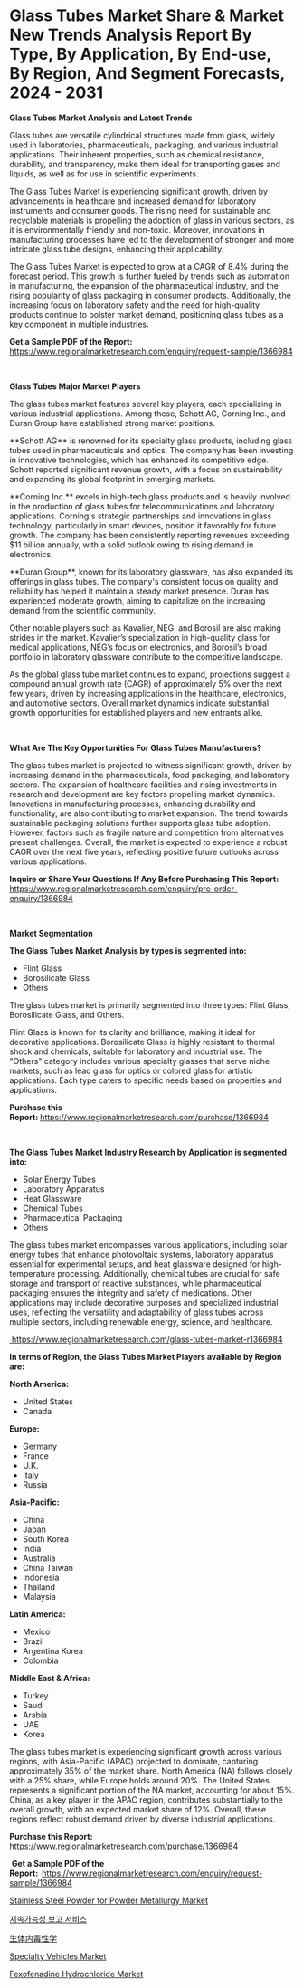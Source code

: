 <p><h1>Glass Tubes Market Share & Market New Trends Analysis Report By Type, By Application, By End-use, By Region, And Segment Forecasts, 2024 - 2031</h1></p><p><strong>Glass Tubes Market Analysis and Latest Trends</strong></p>
<p><p>Glass tubes are versatile cylindrical structures made from glass, widely used in laboratories, pharmaceuticals, packaging, and various industrial applications. Their inherent properties, such as chemical resistance, durability, and transparency, make them ideal for transporting gases and liquids, as well as for use in scientific experiments.</p><p>The Glass Tubes Market is experiencing significant growth, driven by advancements in healthcare and increased demand for laboratory instruments and consumer goods. The rising need for sustainable and recyclable materials is propelling the adoption of glass in various sectors, as it is environmentally friendly and non-toxic. Moreover, innovations in manufacturing processes have led to the development of stronger and more intricate glass tube designs, enhancing their applicability.</p><p>The Glass Tubes Market is expected to grow at a CAGR of 8.4% during the forecast period. This growth is further fueled by trends such as automation in manufacturing, the expansion of the pharmaceutical industry, and the rising popularity of glass packaging in consumer products. Additionally, the increasing focus on laboratory safety and the need for high-quality products continue to bolster market demand, positioning glass tubes as a key component in multiple industries.</p></p>
<p><strong>Get a Sample PDF of the Report:&nbsp;</strong> <a href="https://www.regionalmarketresearch.com/enquiry/request-sample/1366984">https://www.regionalmarketresearch.com/enquiry/request-sample/1366984</a></p>
<p>&nbsp;</p>
<p><strong>Glass Tubes Major Market Players</strong></p>
<p><p>The glass tubes market features several key players, each specializing in various industrial applications. Among these, Schott AG, Corning Inc., and Duran Group have established strong market positions. </p><p>**Schott AG** is renowned for its specialty glass products, including glass tubes used in pharmaceuticals and optics. The company has been investing in innovative technologies, which has enhanced its competitive edge. Schott reported significant revenue growth, with a focus on sustainability and expanding its global footprint in emerging markets.</p><p>**Corning Inc.** excels in high-tech glass products and is heavily involved in the production of glass tubes for telecommunications and laboratory applications. Corning's strategic partnerships and innovations in glass technology, particularly in smart devices, position it favorably for future growth. The company has been consistently reporting revenues exceeding $11 billion annually, with a solid outlook owing to rising demand in electronics.</p><p>**Duran Group**, known for its laboratory glassware, has also expanded its offerings in glass tubes. The company's consistent focus on quality and reliability has helped it maintain a steady market presence. Duran has experienced moderate growth, aiming to capitalize on the increasing demand from the scientific community.</p><p>Other notable players such as Kavalier, NEG, and Borosil are also making strides in the market. Kavalier’s specialization in high-quality glass for medical applications, NEG’s focus on electronics, and Borosil’s broad portfolio in laboratory glassware contribute to the competitive landscape. </p><p>As the global glass tube market continues to expand, projections suggest a compound annual growth rate (CAGR) of approximately 5% over the next few years, driven by increasing applications in the healthcare, electronics, and automotive sectors. Overall market dynamics indicate substantial growth opportunities for established players and new entrants alike.</p></p>
<p>&nbsp;</p>
<p><strong>What Are The Key Opportunities For Glass Tubes Manufacturers?</strong></p>
<p><p>The glass tubes market is projected to witness significant growth, driven by increasing demand in the pharmaceuticals, food packaging, and laboratory sectors. The expansion of healthcare facilities and rising investments in research and development are key factors propelling market dynamics. Innovations in manufacturing processes, enhancing durability and functionality, are also contributing to market expansion. The trend towards sustainable packaging solutions further supports glass tube adoption. However, factors such as fragile nature and competition from alternatives present challenges. Overall, the market is expected to experience a robust CAGR over the next five years, reflecting positive future outlooks across various applications.</p></p>
<p><strong>Inquire or Share Your Questions If Any Before Purchasing This Report:</strong> <a href="https://www.regionalmarketresearch.com/enquiry/pre-order-enquiry/1366984">https://www.regionalmarketresearch.com/enquiry/pre-order-enquiry/1366984</a></p>
<p>&nbsp;</p>
<p><strong>Market Segmentation</strong></p>
<p><strong>The Glass Tubes Market Analysis by types is segmented into:</strong></p>
<p><ul><li>Flint Glass</li><li>Borosilicate Glass</li><li>Others</li></ul></p>
<p><p>The glass tubes market is primarily segmented into three types: Flint Glass, Borosilicate Glass, and Others. </p><p>Flint Glass is known for its clarity and brilliance, making it ideal for decorative applications. Borosilicate Glass is highly resistant to thermal shock and chemicals, suitable for laboratory and industrial use. The "Others" category includes various specialty glasses that serve niche markets, such as lead glass for optics or colored glass for artistic applications. Each type caters to specific needs based on properties and applications.</p></p>
<p><strong>Purchase this Report:&nbsp;</strong><a href="https://www.regionalmarketresearch.com/purchase/1366984">https://www.regionalmarketresearch.com/purchase/1366984</a></p>
<p>&nbsp;</p>
<p><strong>The Glass Tubes Market Industry Research by Application is segmented into:</strong></p>
<p><ul><li>Solar Energy Tubes</li><li>Laboratory Apparatus</li><li>Heat Glassware</li><li>Chemical Tubes</li><li>Pharmaceutical Packaging</li><li>Others</li></ul></p>
<p><p>The glass tubes market encompasses various applications, including solar energy tubes that enhance photovoltaic systems, laboratory apparatus essential for experimental setups, and heat glassware designed for high-temperature processing. Additionally, chemical tubes are crucial for safe storage and transport of reactive substances, while pharmaceutical packaging ensures the integrity and safety of medications. Other applications may include decorative purposes and specialized industrial uses, reflecting the versatility and adaptability of glass tubes across multiple sectors, including renewable energy, science, and healthcare.</p></p>
<p><a href="https://www.regionalmarketresearch.com/glass-tubes-market-r1366984">&nbsp;https://www.regionalmarketresearch.com/glass-tubes-market-r1366984</a></p>
<p><strong>In terms of Region, the Glass Tubes Market Players available by Region are:</strong></p>
<p>
    <p> <strong> North America: </strong>
        <ul>
            <li>United States</li>
            <li>Canada</li>
        </ul>
        </p> 
    <p> <strong> Europe: </strong>
        <ul>
            <li>Germany</li>
            <li>France</li>
            <li>U.K.</li>
            <li>Italy</li>
            <li>Russia</li>
        </ul>
        </p> 
    <p> <strong> Asia-Pacific: </strong>
        <ul>
            <li>China</li>
            <li>Japan</li>
            <li>South Korea</li>
            <li>India</li>
            <li>Australia</li>
            <li>China Taiwan</li>
            <li>Indonesia</li>
            <li>Thailand</li>
            <li>Malaysia</li>
        </ul>
        </p> 
    <p> <strong> Latin America: </strong>
        <ul>
            <li>Mexico</li>
            <li>Brazil</li>
            <li>Argentina Korea</li>
            <li>Colombia</li>
        </ul>
        </p> 
    <p> <strong> Middle East & Africa: </strong>
        <ul>
            <li>Turkey</li>
            <li>Saudi</li>
            <li>Arabia</li>
            <li>UAE</li>
            <li>Korea</li>
        </ul>
    </p>
    </p>
<p><p>The glass tubes market is experiencing significant growth across various regions, with Asia-Pacific (APAC) projected to dominate, capturing approximately 35% of the market share. North America (NA) follows closely with a 25% share, while Europe holds around 20%. The United States represents a significant portion of the NA market, accounting for about 15%. China, as a key player in the APAC region, contributes substantially to the overall growth, with an expected market share of 12%. Overall, these regions reflect robust demand driven by diverse industrial applications.</p></p>
<p><strong>Purchase this Report: </strong><a href="https://www.regionalmarketresearch.com/purchase/1366984">https://www.regionalmarketresearch.com/purchase/1366984</a></p>
<p>&nbsp;<strong>Get a Sample PDF of the Report:&nbsp;&nbsp;</strong><a href="https://www.regionalmarketresearch.com/enquiry/request-sample/1366984">https://www.regionalmarketresearch.com/enquiry/request-sample/1366984</a></p>
<p><strong></strong></p>
<p><p><a href="https://issuu.com/reportprime-2/docs/stainless-steel-powder-for-powder-m_5175703651ca26">Stainless Steel Powder for Powder Metallurgy Market</a></p><p><a href="https://medium.com/@alfonsokrtrtajcik8i9876/%EC%A7%80%EC%86%8D-%EA%B0%80%EB%8A%A5%EC%84%B1-%EB%B3%B4%EA%B3%A0-%EC%84%9C%EB%B9%84%EC%8A%A4-%EC%8B%9C%EC%9E%A5%EC%9D%98-%EB%AF%B8%EB%9E%98-%EA%B8%80%EB%A1%9C%EB%B2%8C-%EC%8B%9C%EC%9E%A5-%EC%A0%84%EB%A7%9D-%EB%B0%8F-%EC%8B%9C%EC%9E%A5-%EB%8F%99%ED%96%A5-2024-2031-70b2d7d17c38?postPublishedType=repub">지속가능성 보고 서비스</a></p><p><a href="https://medium.com/@grantdupreehq/%E4%BB%A5%E4%B8%8B%E3%81%AF%E6%97%A5%E6%9C%AC%E8%AA%9E%E3%81%B8%E3%81%AE%E7%BF%BB%E8%A8%B3%E3%81%A7%E3%81%99-%E3%82%A4%E3%83%B3%E3%83%93%E3%83%9C%E6%AF%92%E6%80%A7%E5%AD%A6%E5%B8%82%E5%A0%B4%E3%81%AE%E6%A6%82%E8%A6%81-%E5%9C%B0%E5%9F%9F%E3%81%AE%E8%A6%8B%E9%80%9A%E3%81%97%E3%81%A8%E7%AB%B6%E4%BA%89%E6%88%A6%E7%95%A5-2024%E5%B9%B4%E3%81%8B%E3%82%892031%E5%B9%B4%E3%81%BE%E3%81%A7%E3%81%AE%E6%9C%9F%E9%96%93%E3%81%AB%E3%81%8A%E3%81%91%E3%82%8B%E3%82%A4%E3%83%B3%E3%83%93%E3%83%9C%E6%AF%92%E6%80%A7%E5%AD%A6%E5%B8%82%E5%A0%B4%E3%81%AE%E4%BA%88%E6%B8%AC%E3%81%AF-%E5%B9%B4%E5%B9%B3%E5%9D%87%E6%88%90%E9%95%B7%E7%8E%87-cagr-%E3%81%8C8-7-%E3%81%A7%E6%88%90%E9%95%B7%E3%81%97%E3%81%A6%E3%81%84%E3%81%BE-8d0893a593e7?postPublishedType=repub">生体内毒性学</a></p><p><a href="https://github.com/AngelaWalsh696/Market-Research-Report-List-1/blob/main/specialty-vehicles-market.md">Specialty Vehicles Market</a></p><p><a href="https://www.linkedin.com/pulse/global-fexofenadine-hydrochloride-market-share-growth-ym9ce?trackingId=tfYmjVG9QzuWJI2mfwEErw%3D%3D">Fexofenadine Hydrochloride Market</a></p></p>